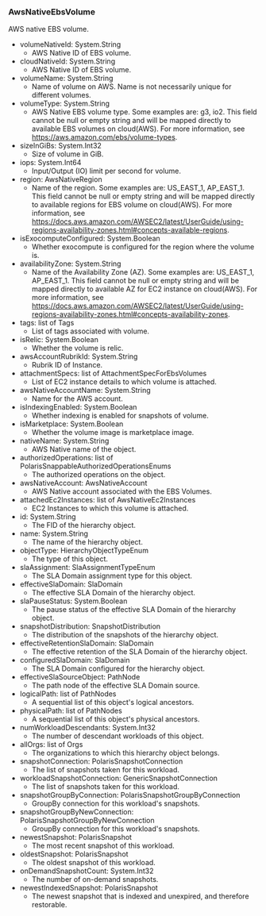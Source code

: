 ### AwsNativeEbsVolume
AWS native EBS volume.

- volumeNativeId: System.String
  - AWS Native ID of EBS volume.
- cloudNativeId: System.String
  - AWS Native ID of EBS volume.
- volumeName: System.String
  - Name of volume on AWS. Name is not necessarily unique for different volumes.
- volumeType: System.String
  - AWS Native EBS volume type. Some examples are: g3, io2. This field cannot be null or empty string and will be mapped directly to available EBS volumes on cloud(AWS). For more information, see https://aws.amazon.com/ebs/volume-types.
- sizeInGiBs: System.Int32
  - Size of volume in GiB.
- iops: System.Int64
  - Input/Output (IO) limit per second for volume.
- region: AwsNativeRegion
  - Name of the region. Some examples are: US_EAST_1, AP_EAST_1. This field cannot be null or empty string and will be mapped directly to available regions for EBS volume on cloud(AWS). For more information, see https://docs.aws.amazon.com/AWSEC2/latest/UserGuide/using-regions-availability-zones.html#concepts-available-regions.
- isExocomputeConfigured: System.Boolean
  - Whether exocompute is configured for the region where the volume is.
- availabilityZone: System.String
  - Name of the Availability Zone (AZ). Some examples are: US_EAST_1, AP_EAST_1. This field cannot be null or empty string and will be mapped directly to available AZ for EC2 instance on cloud(AWS). For more information, see https://docs.aws.amazon.com/AWSEC2/latest/UserGuide/using-regions-availability-zones.html#concepts-availability-zones.
- tags: list of Tags
  - List of tags associated with volume.
- isRelic: System.Boolean
  - Whether the volume is relic.
- awsAccountRubrikId: System.String
  - Rubrik ID of Instance.
- attachmentSpecs: list of AttachmentSpecForEbsVolumes
  - List of EC2 instance details to which volume is attached.
- awsNativeAccountName: System.String
  - Name for the AWS account.
- isIndexingEnabled: System.Boolean
  - Whether indexing is enabled for snapshots of volume.
- isMarketplace: System.Boolean
  - Whether the volume image is marketplace image.
- nativeName: System.String
  - AWS Native name of the object.
- authorizedOperations: list of PolarisSnappableAuthorizedOperationsEnums
  - The authorized operations on the object.
- awsNativeAccount: AwsNativeAccount
  - AWS Native account associated with the EBS Volumes.
- attachedEc2Instances: list of AwsNativeEc2Instances
  - EC2 Instances to which this volume is attached.
- id: System.String
  - The FID of the hierarchy object.
- name: System.String
  - The name of the hierarchy object.
- objectType: HierarchyObjectTypeEnum
  - The type of this object.
- slaAssignment: SlaAssignmentTypeEnum
  - The SLA Domain assignment type for this object.
- effectiveSlaDomain: SlaDomain
  - The effective SLA Domain of the hierarchy object.
- slaPauseStatus: System.Boolean
  - The pause status of the effective SLA Domain of the hierarchy object.
- snapshotDistribution: SnapshotDistribution
  - The distribution of the snapshots of the hierarchy object.
- effectiveRetentionSlaDomain: SlaDomain
  - The effective retention of the SLA Domain of the hierarchy object.
- configuredSlaDomain: SlaDomain
  - The SLA Domain configured for the hierarchy object.
- effectiveSlaSourceObject: PathNode
  - The path node of the effective SLA Domain source.
- logicalPath: list of PathNodes
  - A sequential list of this object's logical ancestors.
- physicalPath: list of PathNodes
  - A sequential list of this object's physical ancestors.
- numWorkloadDescendants: System.Int32
  - The number of descendant workloads of this object.
- allOrgs: list of Orgs
  - The organizations to which this hierarchy object belongs.
- snapshotConnection: PolarisSnapshotConnection
  - The list of snapshots taken for this workload.
- workloadSnapshotConnection: GenericSnapshotConnection
  - The list of snapshots taken for this workload.
- snapshotGroupByConnection: PolarisSnapshotGroupByConnection
  - GroupBy connection for this workload's snapshots.
- snapshotGroupByNewConnection: PolarisSnapshotGroupByNewConnection
  - GroupBy connection for this workload's snapshots.
- newestSnapshot: PolarisSnapshot
  - The most recent snapshot of this workload.
- oldestSnapshot: PolarisSnapshot
  - The oldest snapshot of this workload.
- onDemandSnapshotCount: System.Int32
  - The number of on-demand snapshots.
- newestIndexedSnapshot: PolarisSnapshot
  - The newest snapshot that is indexed and unexpired, and therefore restorable.
